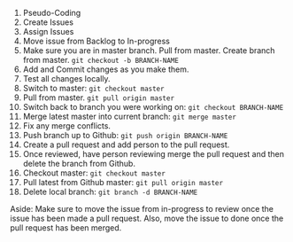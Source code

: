 1. Pseudo-Coding
2. Create Issues 
3. Assign Issues
4. Move issue from Backlog to In-progress
5. Make sure you are in master branch. Pull from master. Create branch from master. `git checkout -b BRANCH-NAME`
6. Add and Commit changes as you make them. 
7. Test all changes locally. 
8. Switch to master: `git checkout master`
9. Pull from master. `git pull origin master`
10. Switch back to branch you were working on: `git checkout BRANCH-NAME`
11. Merge latest master into current branch: `git merge master`
12. Fix any merge conflicts. 
13. Push branch up to Github: `git push origin BRANCH-NAME`
14. Create a pull request and add person to the pull request. 
15. Once reviewed, have person reviewing merge the pull request and then delete the branch from Github. 
16. Checkout master: `git checkout master`
17. Pull latest from Github master: `git pull origin master`
18. Delete local branch: `git branch -d BRANCH-NAME`

Aside: Make sure to move the issue from in-progress to review once the issue has been made a pull request. Also, move the issue to done once the pull request has been merged.